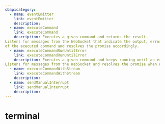 ```yaml
---
cbapicategory:
  - name: eventEmitter
    link: eventEmitter
    description:  
  - name: executeCommand
    link: executeCommand
    description: Executes a given command and returns the result.
Listens for messages from the WebSocket that indicate the output, error, or finish state
of the executed command and resolves the promise accordingly.
  - name: executeCommandRunUntilError
    link: executeCommandRunUntilError
    description: Executes a given command and keeps running until an error occurs.
Listens for messages from the WebSocket and resolves the promise when an error is encountered.
  - name: executeCommandWithStream
    link: executeCommandWithStream
    description:  
  - name: sendManualInterrupt
    link: sendManualInterrupt
    description:  
---
```

# terminal
<CBAPICategory />
